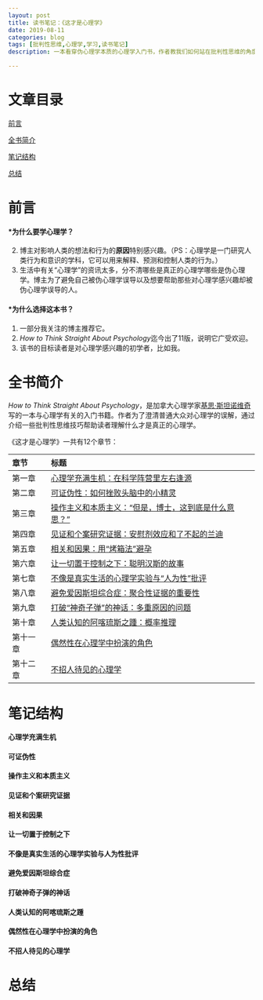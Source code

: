 ```yaml
---
layout: post
title: 读书笔记：《这才是心理学》
date: 2019-08-11
categories: blog
tags: [批判性思维,心理学,学习,读书笔记]
description: 一本看穿伪心理学本质的心理学入门书，作者教我们如何站在批判性思维的角度，以科学的态度对待心理学，彻底走出伪心理学的误区。

---
```


# 文章目录 #
[前言](#前言)

[全书简介](#全书简介)

[笔记结构](#笔记结构)

[总结](#总结)

# 前言 #
#### *为什么要学心理学？ ####

2. 博主对影响人类的想法和行为的**原因**特别感兴趣。（PS：心理学是一门研究人类行为和意识的学科，它可以用来解释、预测和控制人类的行为。）
3. 生活中有关“心理学”的资讯太多，分不清哪些是真正的心理学哪些是伪心理学。博主为了避免自己被伪心理学误导以及想要帮助那些对心理学感兴趣却被伪心理学误导的人。

#### *为什么选择这本书？ ####

1. 一部分我关注的博主推荐它。
2. *How to Think Straight About Psychology*迄今出了11版，说明它广受欢迎。
3. 该书的目标读者是对心理学感兴趣的初学者，比如我。

# 全书简介 #
*How to Think Straight About Psychology*，是加拿大心理学家[基思·斯坦诺维奇](https://en.wikipedia.org/wiki/Keith_Stanovich)写的一本与心理学有关的入门书籍。作者为了澄清普通大众对心理学的误解，通过介绍一些批判性思维技巧帮助读者理解什么才是真正的心理学。

《这才是心理学》一共有12个章节：

|章节|标题|
|:-----|:-----|
|第一章|[心理学充满生机：在科学阵营里左右逢源](#心理学充满生机)|
|第二章|[可证伪性：如何挫败头脑中的小精灵](#可证伪性)|
|第三章|[操作主义和本质主义：“但是，博士，这到底是什么意思？”](#操作主义和本质主义)|
|第四章|[见证和个案研究证据：安慰剂效应和了不起的兰迪](#见证和个案研究证据)|
|第五章|[相关和因果：用“烤箱法”避孕](#相关和因果)|
|第六章|[让一切置于控制之下：聪明汉斯的故事](#让一切置于控制之下)|
|第七章|[不像是真实生活的心理学实验与“人为性”批评](#不像是真实生活的心理学实验与人为性批评)|
|第八章|[避免爱因斯坦综合症：聚合性证据的重要性](#避免爱因斯坦综合症)|
|第九章|[打破“神奇子弹”的神话：多重原因的问题](#打破神奇子弹的神话)|
|第十章|[人类认知的阿喀琉斯之踵：概率推理](#人类认知的阿喀琉斯之踵)|
|第十一章|[偶然性在心理学中扮演的角色](#偶然性在心理学中扮演的角色)|
|第十二章|[不招人待见的心理学](#不招人待见的心理学)|


# 笔记结构 #

#### 心理学充满生机 ####

#### 可证伪性 ####

#### 操作主义和本质主义 ####

#### 见证和个案研究证据 ####

#### 相关和因果 ####

#### 让一切置于控制之下 ####

#### 不像是真实生活的心理学实验与人为性批评 ####

#### 避免爱因斯坦综合症 ####

#### 打破神奇子弹的神话 ####

#### 人类认知的阿喀琉斯之踵 ####

#### 偶然性在心理学中扮演的角色 ####

#### 不招人待见的心理学 ####

# 总结 #

